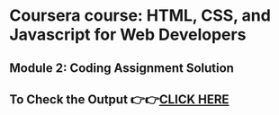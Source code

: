 # Coursera course: HTML, CSS, and Javascript for Web Developers

## Module 2: Coding Assignment Solution

## To Check the Output 👉👉[CLICK HERE](https://ashutosh-pmishra.github.io/Coursera-HTML-CSS-JavaScript-for-Web-Developers/Assignments/Module-2-solution/)
